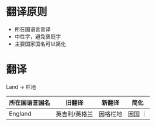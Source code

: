 # 翻译原则

- 所在国语言音译
- 中性字，避免褒贬字
- 主要国家国名可以简化

# 翻译
Land -> 栏地

| 所在国语言国名 | 旧翻译 | 新翻译 | 简化 |
| - | - | - | - |
| England | 英吉利/英格兰 |  因格栏地 | 因国 ｜
